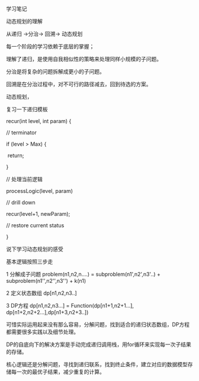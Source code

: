 学习笔记

动态规划的理解

从递归 ->分治-> 回溯->  动态规划

每一个阶段的学习依赖于底层的掌握；

理解了递归，是使用自我相似性的策略来处理同样小规模的子问题。

分治是将复杂的问题拆解成更小的子问题。

回溯是在分治过程中，对不可行的路径减去，回到待选的方案。

动态规划，





复习一下递归模板

recur(int level, int param) {

// terminator

if (level > Max) {	

​	return;

}

// 处理当前逻辑

processLogic(level, param)

// drill down

recur(level+1, newParam);

// restore current status

}







说下学习动态规划的感受

基本逻辑按照三步走

1 分解成子问题      problem(n1,n2,n....) = subproblem(n1',n2',n3'..) + subproblem(n1'',n2'',n3'') + k(n1) 



2 定义状态数组  dp[n1,n2,n3..]



3 DP方程  dp[n1,n2,n3...] =    Function(dp[n1+1,n2+1...], dp[n1+2,n2+2...],dp[n1+3,n2+3..])





可惜实际运用起来没有那么容易，分解问题，找到适合的递归状态数组，DP方程都需要很多实践以及细节处理。



DP的自底向下的解决方案是手动完成递归调用栈，用for循环来实现每一次子结果的存储。



核心逻辑还是分解问题，寻找到递归联系，找到终止条件，建立对应的数据模型存储每一次的最优子结果，减少重复的计算。 

